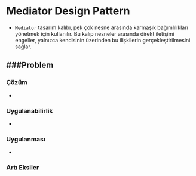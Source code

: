 # Mediator Design Pattern

- `Mediator` tasarım kalıbı, pek çok nesne arasında karmaşık bağımlılıkları
yönetmek için kullanılır. Bu kalıp nesneler arasında direkt iletişimi engeller, yalnızca
  kendisinin üzerinden bu ilişkilerin gerçekleştirilmesini sağlar.
  
###Problem
- 
  
### Çözüm

- 

### Uygulanabilirlik

- 

### Uygulanması

- 
  
### Artı Eksiler
